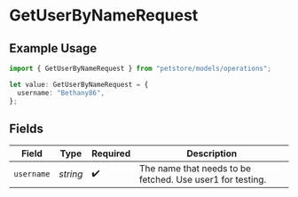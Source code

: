 # GetUserByNameRequest

## Example Usage

```typescript
import { GetUserByNameRequest } from "petstore/models/operations";

let value: GetUserByNameRequest = {
  username: "Bethany86",
};
```

## Fields

| Field                                                      | Type                                                       | Required                                                   | Description                                                |
| ---------------------------------------------------------- | ---------------------------------------------------------- | ---------------------------------------------------------- | ---------------------------------------------------------- |
| `username`                                                 | *string*                                                   | :heavy_check_mark:                                         | The name that needs to be fetched. Use user1 for testing.  |